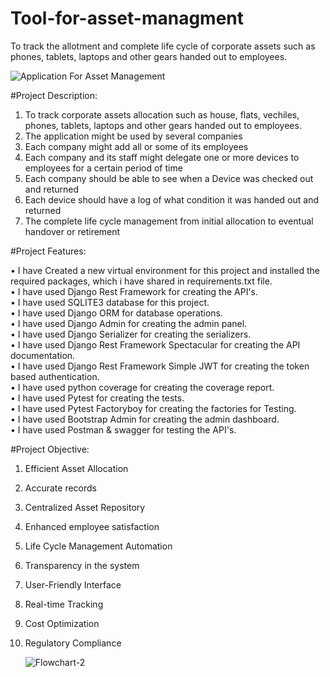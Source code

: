# Tool-for-asset-managment
To track the allotment and complete life cycle of corporate assets such as phones, tablets, laptops and other gears handed out to employees.

![Application For Asset Management](https://github.com/gauravmishra2123/Tool-for-asset-managment/assets/114698901/b87f0785-a4b6-476f-b1d3-586e8a05ecc8)

#Project Description:

1. To track corporate assets allocation such as house, flats, vechiles, phones, tablets, laptops and other gears handed out to employees.
2. The application might be used by several companies
3. Each company might add all or some of its employees
4. Each company and its staff might delegate one or more devices to employees for a certain period of time
5. Each company should be able to see when a Device was checked out and returned
6. Each device should have a log of what condition it was handed out and returned
7. The complete life cycle management from initial allocation to eventual handover or retirement

#Project Features:

• I have Created a new virtual environment for this project and installed the required packages, which i have shared in requirements.txt   file. <br/>
• I have used Django Rest Framework for creating the API's. <br/>
• I have used SQLITE3 database for this project. <br/>
• I have used Django ORM for database operations. <br/>
• I have used Django Admin for creating the admin panel. <br/>
• I have used Django Serializer for creating the serializers. <br/>
• I have used Django Rest Framework Spectacular for creating the API documentation. <br/>
• I have used Django Rest Framework Simple JWT for creating the token based authentication. <br/>
• I have used python coverage for creating the coverage report. <br/>
• I have used Pytest for creating the tests. <br/>
• I have used Pytest Factoryboy for creating the factories for Testing. <br/>
• I have used Bootstrap Admin for creating the admin dashboard. <br/>
• I have used Postman & swagger for testing the API's. <br/>

#Project Objective:

1. Efficient Asset Allocation
2. Accurate records
3. Centralized Asset Repository
4. Enhanced employee satisfaction
5. Life Cycle Management Automation
6. Transparency in the system
7. User-Friendly Interface
8. Real-time Tracking
9. Cost Optimization
10. Regulatory Compliance


    ![Flowchart-2](https://github.com/gauravmishra2123/Tool-for-asset-managment/assets/114698901/547a1ce7-f122-455b-aed5-8b1373d1f369)




    
